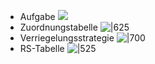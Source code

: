 - Aufgabe ![](https://raw.githubusercontent.com/xiaomeng-huang-study/images/main/pictures_Obsidian/Steuerungstechnik_7.9.1_%C3%9Cbung_RS-Glieder.png) 
- Zuordnungstabelle ![|625](https://raw.githubusercontent.com/xiaomeng-huang-study/images/main/pictures_Obsidian/Steuerungstechnik_7.9.1_%C3%9Cbung_RS-Glieder_Zuordnungstabelle.png) 
- Verriegelungsstrategie ![|700](https://raw.githubusercontent.com/xiaomeng-huang-study/images/main/pictures_Obsidian/Steuerungstechnik_7.9.1_%C3%9Cbung_RS-Glieder_Verriegelungsstrategie.png) 
- RS-Tabelle ![|525](https://raw.githubusercontent.com/xiaomeng-huang-study/images/main/pictures_Obsidian/Steuerungstechnik_7.9.1_%C3%9Cbung_RS-Glieder_RS-Tabelle.png)
